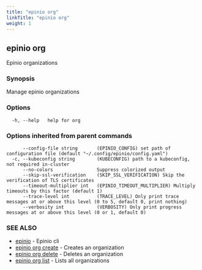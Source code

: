 ```yaml
---
title: "epinio org"
linkTitle: "epinio org"
weight: 1
---
```

## epinio org

Epinio organizations

### Synopsis

Manage epinio organizations

### Options

```
  -h, --help   help for org
```

### Options inherited from parent commands

```
      --config-file string       (EPINIO_CONFIG) set path of configuration file (default "~/.config/epinio/config.yaml")
  -c, --kubeconfig string        (KUBECONFIG) path to a kubeconfig, not required in-cluster
      --no-colors                Suppress colorized output
      --skip-ssl-verification    (SKIP_SSL_VERIFICATION) Skip the verification of TLS certificates
      --timeout-multiplier int   (EPINIO_TIMEOUT_MULTIPLIER) Multiply timeouts by this factor (default 1)
      --trace-level int          (TRACE_LEVEL) Only print trace messages at or above this level (0 to 5, default 0, print nothing)
      --verbosity int            (VERBOSITY) Only print progress messages at or above this level (0 or 1, default 0)
```

### SEE ALSO

* [epinio](../epinio)	 - Epinio cli
* [epinio org create](../epinio_org_create)	 - Creates an organization
* [epinio org delete](../epinio_org_delete)	 - Deletes an organization
* [epinio org list](../epinio_org_list)	 - Lists all organizations

